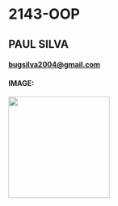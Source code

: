 # 2143-OOP
## PAUL SILVA
#### <ins>bugsilva2004@gmail.com</ins>
#### IMAGE:
<img src="https://images2.imgbox.com/2f/36/SfhzoOaB_o.jpg" width="200">
